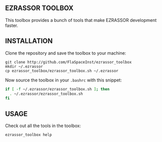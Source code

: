 ## EZRASSOR TOOLBOX
This toolbox provides a bunch of tools that make EZRASSOR development faster.

## INSTALLATION
Clone the repository and save the toolbox to your machine:
```
git clone http://github.com/FlaSpaceInst/ezrassor_toolbox
mkdir ~/.ezrassor
cp ezrassor_toolbox/ezrassor_toolbox.sh ~/.ezrassor
```

Now source the toolbox in your `.bashrc` with this snippet:
```sh
if [ -f ~/.ezrassor/ezrassor_toolbox.sh ]; then
  . ~/.ezrassor/ezrassor_toolbox.sh
fi
```

## USAGE
Check out all the tools in the toolbox:
```sh
ezrassor_toolbox help
```
